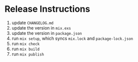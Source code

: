 # Release Instructions

1. update `CHANGELOG.md`
2. update the version in `mix.exs`
3. update the version in `package.json`
4. run `mix setup`, which syncs `mix.lock` and `package-lock.json`
5. run `mix check`
6. run `mix build`
7. run `mix publish`
